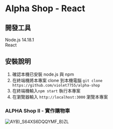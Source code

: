 # Alpha Shop - React

## 開發工具
Node.js 14.18.1 \
React

## 安裝說明
1. 確認本機已安裝 node.js 與 npm
2. 在終端機將本專案 clone 到本機電腦 
`git clone https://github.com/violet7755/alpha-shop`
3. 在終端機輸入`npm start` 執行本專案
4. 在瀏覽器輸入 `http://localhost:3000` 瀏覽本專案

### ALPHA Shop II - 實作購物車

![AYB)_S64XS6DQQYMF_B}ZL](https://user-images.githubusercontent.com/47844716/205477041-48ee0979-dc96-446c-8091-eff76f688d8b.png)
